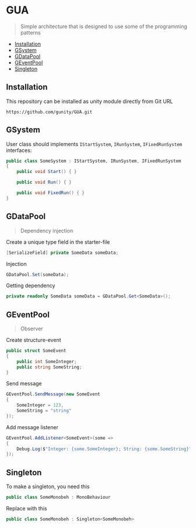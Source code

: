 # GUA
> Simple architecture that is designed to use some of the programming patterns

* [Installation](#installation)
* [GSystem](#gsystem)
* [GDataPool](#gdatapool)
* [GEventPool](#geventpool)
* [Singleton](#singleton)

## Installation
This repository can be installed as unity module directly from Git URL
```
https://github.com/gunity/GUA.git
```

## GSystem
User class should implements `IStartSystem`, `IRunSystem`, `IFixedRunSystem` interfaces:
```csharp
public class SomeSystem : IStartSystem, IRunSystem, IFixedRunSystem
{
    public void Start() { }

    public void Run() { }

    public void FixedRun() { }
}
```

## GDataPool
> Dependency injection

Create a unique type field in the starter-file
```csharp
[SerializeField] private SomeData someData;
```
Injection
```csharp
GDataPool.Set(someData);
```
Getting dependency
```csharp
private readonly SomeData someData = GDataPool.Get<SomeData>();
```

## GEventPool
> Observer

Create structure-event
```csharp
public struct SomeEvent
{
    public int SomeInteger;
    public string SomeString;
}
```
Send message
```csharp
GEventPool.SendMessage(new SomeEvent
{
    SomeInteger = 123,
    SomeString = "string"
});
```
Add message listener
```csharp
GEventPool.AddListener<SomeEvent>(some =>
{
    Debug.Log($"Integer: {some.SomeInteger}; String: {some.SomeString}");
});
```

## Singleton
To make a singleton, you need this
```csharp
public class SomeMonobeh : MonoBehaviour
```
Replace with this
```csharp
public class SomeMonobeh : Singleton<SomeMonobeh>
```
